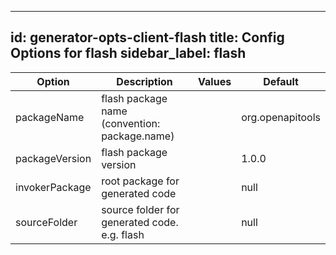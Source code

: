
---
id: generator-opts-client-flash
title: Config Options for flash
sidebar_label: flash
---

| Option | Description | Values | Default |
| ------ | ----------- | ------ | ------- |
|packageName|flash package name (convention: package.name)| |org.openapitools|
|packageVersion|flash package version| |1.0.0|
|invokerPackage|root package for generated code| |null|
|sourceFolder|source folder for generated code. e.g. flash| |null|
